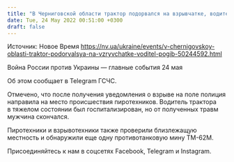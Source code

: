 ```yaml
---
title: "В Черниговской области трактор подорвался на взрывчатке, водитель погиб"
date: Tue, 24 May 2022 00:51:00 +0300
draft: false
---
```

Источник: Новое Время https://nv.ua/ukraine/events/v-chernigovskoy-oblasti-traktor-podorvalsya-na-vzryvchatke-voditel-pogib-50244592.html


Война России против Украины — главные события 24 мая

Об этом сообщает в Telegram ГСЧС.

Отмечено, что после получения уведомления о взрыве на поле полиция направила на место происшествия пиротехников. Водитель трактора в тяжелом состоянии был госпитализирован, но от полученных травм мужчина скончался.

Пиротехники и взрывотехники также проверили близлежащую местность и обнаружили еще одну противотанковую мину ТМ-62М.

Присоединяйтесь к нам в соцсетях Facebook, Telegram и Instagram.
